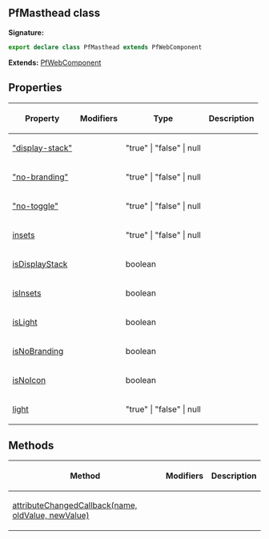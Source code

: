 ## PfMasthead class

**Signature:**

```typescript
export declare class PfMasthead extends PfWebComponent 
```
**Extends:** [PfWebComponent](./pfwebcomponent)

## Properties

<table><thead><tr><th>

Property


</th><th>

Modifiers


</th><th>

Type


</th><th>

Description


</th></tr></thead>
<tbody><tr><td>

["display-stack"](./_display-stack_)


</td><td>


</td><td>

"true" \| "false" \| null


</td><td>


</td></tr>
<tr><td>

["no-branding"](./_no-branding_)


</td><td>


</td><td>

"true" \| "false" \| null


</td><td>


</td></tr>
<tr><td>

["no-toggle"](./_no-toggle_)


</td><td>


</td><td>

"true" \| "false" \| null


</td><td>


</td></tr>
<tr><td>

[insets](./insets)


</td><td>


</td><td>

"true" \| "false" \| null


</td><td>


</td></tr>
<tr><td>

[isDisplayStack](./isdisplaystack)


</td><td>


</td><td>

boolean


</td><td>


</td></tr>
<tr><td>

[isInsets](./isinsets)


</td><td>


</td><td>

boolean


</td><td>


</td></tr>
<tr><td>

[isLight](./islight)


</td><td>


</td><td>

boolean


</td><td>


</td></tr>
<tr><td>

[isNoBranding](./isnobranding)


</td><td>


</td><td>

boolean


</td><td>


</td></tr>
<tr><td>

[isNoIcon](./isnoicon)


</td><td>


</td><td>

boolean


</td><td>


</td></tr>
<tr><td>

[light](./light)


</td><td>


</td><td>

"true" \| "false" \| null


</td><td>


</td></tr>
</tbody></table>

## Methods

<table><thead><tr><th>

Method


</th><th>

Modifiers


</th><th>

Description


</th></tr></thead>
<tbody><tr><td>

[attributeChangedCallback(name, oldValue, newValue)](./attributechangedcallback)


</td><td>


</td><td>


</td></tr>
</tbody></table>
